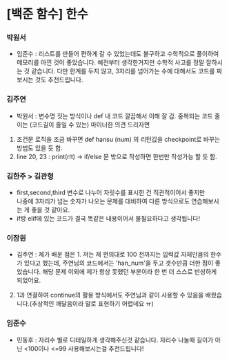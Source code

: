 # [백준 함수] 한수

### 박원서
- 임준수 : 리스트를 만들어 편하게 갈 수 있었는데도 불구하고 수학적으로 풀이하여 메모리를 아낀 것이 좋았습니다. 예전부터 생각한거지만 수학적 사고를 정말 잘하시는 것 같습니다. 다만 한계를 두지 않고, 3자리를 넘어가는 수에 대해서도 코드를 짜보시는 것도 추천드립니다.

### 김주연 

- 박원서 : 변수명 짓는 방식이나 def 내 코드 깔끔해서 이해 잘 감. 중복되는 코드 줄이는 (코드길이 줄일 수 있는)  마이너한 의견 드리자면 
1.  조건문 로직을 조금 바꾸면 def hansu (num) 의 리턴값을 checkpoint로 바꾸는 방법도 있을 듯 함.
2.  line 20, 23 : print(rlt) -> if/else 문 밖으로 작성하면 한번만 작성가능 할 듯 함.

### 김한주 > 김관형
- first,second,third 변수로 나누어 자릿수를 표시한 건 직관적이어서 좋지만  
나중에 3자리가 넘는 숫자가 나오는 문제를 대비하여 다른 방식으로도 연습해보시는 게 좋을 것 같아요.
- if랑 elif에 있는 코드가 결국 똑같은 내용이어서 불필요하다고 생각됩니다!

### 이장원
- 김주연 : 제가 배운 점은 1. 저는 제 편의대로 100 전까지는 입력값 자체만큼의 한수가 있다고 했는데, 주연님의 코드에서는 'han_num'을 두고
갯수만큼 더한 점이 좋았습니다. 해당 문제 이외에 제가 항상 못했던 부분이라 한 번 더 스스로 반성하게 되었어요.
2. 1과 연결하여 continue의 활용 방식에서도 주연님과 같이 사용할 수 있음을 배웠습니다.(추상적인 깨달음이라 말로 표현하기 어렵네요 ㅠ)

### 임준수
- 민동후 : 자리수 별로 디테일하게 생각해주신것 같습니다. 자리수 나눌때 길이가 아닌 <100이나 <=99 사용해보시는걸 추천드립니다!

